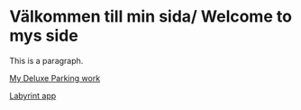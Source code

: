 <!DOCTYPE html>
<html>
<head>
<title>Adriana Pedroza Larsson </title>
</head>
<body>

<h1>Välkommen till min sida/ Welcome to mys side</h1>
<p>This is a paragraph.</p>
<a href="https://adrianalarsson.github.io/garage.github.io/">My Deluxe Parking work</a>

  <a href="https://adrianalarsson.github.io/Labyrint/ "> Labyrint app</a>
 
  
  </body>

</html>
